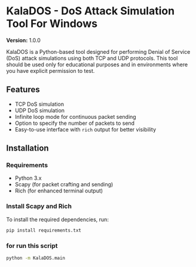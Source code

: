 # KalaDOS - DoS Attack Simulation Tool For Windows

**Version:** 1.0.0

KalaDOS is a Python-based tool designed for performing Denial of Service (DoS) attack simulations using both TCP and UDP protocols. This tool should be used only for educational purposes and in environments where you have explicit permission to test.

## Features

- TCP DoS simulation
- UDP DoS simulation
- Infinite loop mode for continuous packet sending
- Option to specify the number of packets to send
- Easy-to-use interface with `rich` output for better visibility

## Installation

### Requirements

- Python 3.x
- Scapy (for packet crafting and sending)
- Rich (for enhanced terminal output)

### Install Scapy and Rich

To install the required dependencies, run:

```bash
pip install requirements.txt
```

### for run this script
```bash
python -m KalaDOS.main
```  
